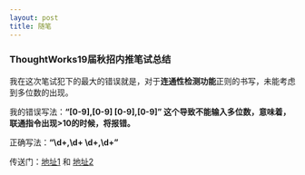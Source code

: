 ```yaml
---
layout: post
title: 随笔
---
```

### ThoughtWorks19届秋招内推笔试总结

我在这次笔试犯下的最大的错误就是，对于**连通性检测功能**正则的书写，未能考虑到多位数的出现。

我的错误写法：**“[0-9],[0-9] [0-9],[0-9]” 这个导致不能输入多位数，意味着，联通指令出现>10的时候，将报错。**

正确写法：**“\d+,\d+ \d+,\d+”**

传送门：[地址1](https://blog.csdn.net/qq_32953185/article/details/81283492) 和 [地址2](https://www.cnblogs.com/famine/p/9390165.html)

